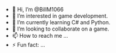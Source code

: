 - 👋 Hi, I’m @BillM1066
- 👀 I’m interested in game development.
- 🌱 I’m currently learning C# and Python.
- 💞️ I’m looking to collaborate on a game.
- 📫 How to reach me ...
- ⚡ Fun fact: ...

<!---
BillM1066/BillM1066 is a ✨ special ✨ repository because its `README.md` (this file) appears on your GitHub profile.
You can click the Preview link to take a look at your changes.
--->

